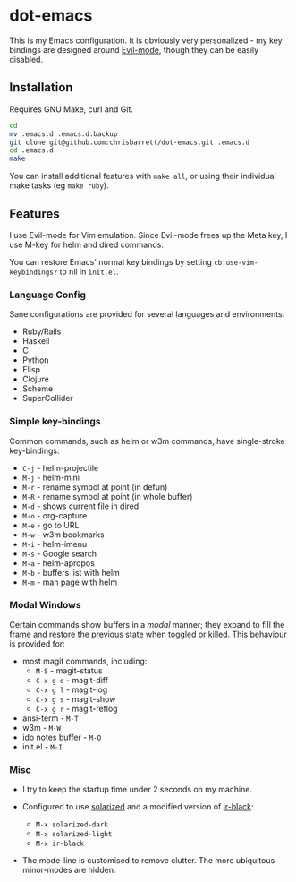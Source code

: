 # dot-emacs

This is my Emacs configuration. It is obviously very personalized - my key
bindings are designed around
[Evil-mode](http://gitorious.org/evil/pages/Home), though they can be
easily disabled.

## Installation

Requires GNU Make, curl and Git.

```bash
cd
mv .emacs.d .emacs.d.backup
git clone git@github.com:chrisbarrett/dot-emacs.git .emacs.d
cd .emacs.d
make
```
You can install additional features with `make all`, or using their individual make tasks (eg `make ruby`).

## Features

I use Evil-mode for Vim emulation. Since Evil-mode frees up the Meta key, I
use M-<key>key</key> for helm and dired commands.

You can restore Emacs' normal key bindings by setting
`cb:use-vim-keybindings?` to nil in `init.el`.

### Language Config

Sane configurations are provided for several languages and environments:

* Ruby/Rails
* Haskell
* C
* Python
* Elisp
* Clojure
* Scheme
* SuperCollider

### Simple key-bindings

Common commands, such as helm or w3m commands, have single-stroke key-bindings:

* `C-j` - helm-projectile
* `M-j` - helm-mini
* `M-r` - rename symbol at point (in defun)
* `M-R` - rename symbol at point  (in whole buffer)
* `M-d` - shows current file in dired
* `M-o` - org-capture
* `M-e` - go to URL
* `M-w` - w3m bookmarks
* `M-i` - helm-imenu
* `M-s` - Google search
* `M-a` - helm-apropos
* `M-b` - buffers list with helm
* `M-m` - man page with helm

### Modal Windows

Certain commands show buffers in a *modal* manner; they expand to fill the frame and restore the previous state when toggled or killed. This behaviour is provided for:

* most magit commands, including:
  * `M-S` - magit-status
  * `C-x g d` - magit-diff
  * `C-x g l` - magit-log
  * `C-x g s` - magit-show
  * `C-x g r` - magit-reflog
* ansi-term - `M-T`
* w3m - `M-W`
* ido notes buffer - `M-O`
* init.el - `M-I`

### Misc

* I try to keep the startup time under 2 seconds on my machine.

* Configured to use [solarized](https://github.com/bbatsov/solarized-emacs)  and a modified version of [ir-black](https://github.com/jmdeldin/ir-black-theme.el):
    * `M-x solarized-dark`
    * `M-x solarized-light`
    * `M-x ir-black`

* The mode-line is customised to remove clutter. The more ubiquitous minor-modes are hidden.
